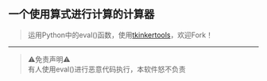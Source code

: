 ## 一个使用算式进行计算的计算器
> 运用Python中的eval()函数，使用[tkinkertools](https://github.com/Xiaokang2022/tkintertools)，欢迎Fork！

---


> ⚠️免责声明⚠️  
> 有人使用eval()进行恶意代码执行，本软件怒不负责
